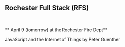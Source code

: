 ## Rochester Full Stack (RFS)
<br/>

** April 9 (tomorrow) at the Rochester Fire Dept**

JavaScript and the Internet of Things by Peter Guenther
